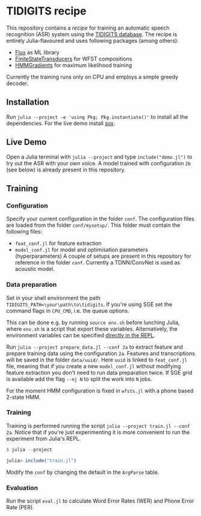 # TIDIGITS recipe

This repository contains a _recipe_ for training an automatic speech recognition (ASR) system using the [TIDIGITS database](https://catalog.ldc.upenn.edu/LDC93S10).
The recipe is entirely Julia-flavoured and uses following packages (among others):
* [Flux](https://github.com/FluxML/Flux.jl) as ML library
* [FiniteStateTransducers](https://github.com/idiap/FiniteStateTransducers.jl) for WFST compositions
* [HMMGradients](https://github.com/idiap/HMMGradients.jl) for maximum likelihood training

Currently the training runs only on CPU and employs a simple greedy decoder.

## Installation

Run `julia --project -e 'using Pkg; Pkg.instantiate()'` to install all the dependencies.
For the live demo install [sox](http://sox.sourceforge.net/).

## Live Demo

Open a Julia terminal with `julia --project` and type `include("demo.jl")` to try out the ASR with your own voice. A model trained with configuration `2b` (see below) is already present in this repository. 

## Training

### Configuration

Specify your current configuration in the folder `conf`.
The configuration files are loaded from the folder `conf/mysetup/`.
This folder must contain the following files:
* `feat_conf.jl` for feature extraction
* `model_conf.jl` for model and optimisation parameters (hyperparameters)
A couple of setups are present in this repository for reference in the folder `conf`.
Currently a TDNN/ConvNet is used as acoustic model.

### Data preparation

Set in your shell environment the path `TIDIGITS_PATH=\your\path\to\tidigits`.
If you're using SGE set the command flags in `CPU_CMD`, i.e. the queue options.

This can be done e.g. by running `source env.sh` before lunching Julia, where `env.sh` is a script that export these variables. 
Alternatively, the environment variables can be specified [directly in the REPL](https://docs.julialang.org/en/v1/manual/environment-variables/). 

Run `julia --project prepare_data.jl --conf 2a` to extract feature and prepare training data using the configuration `2a`.
Features and transcriptions will be saved in the folder `data/uuid/`.
Here `uuid` is linked to `feat_conf.jl` file, meaning that if you create a new `model_conf.jl` without modifying feature extraction you don't need to run data preparation twice. 
If SGE grid is available add the flag `--nj N` to split the work into `N` jobs.

For the moment HMM configuration is fixed in `wfsts.jl` with a phone based 2-state HMM.

### Training

Training is performed running the script `julia --project train.jl --conf 2a`.
Notice that if you're just experimenting it is more convenient to run the experiment from Julia's REPL.
```julia
$ julia --project

julia> include("train.jl")

```
Modify the `conf` by changing the default in the `ArgParse` table.

### Evaluation

Run the script `eval.jl` to calculate Word Error Rates (WER) and Phone Error Rate (PER).
